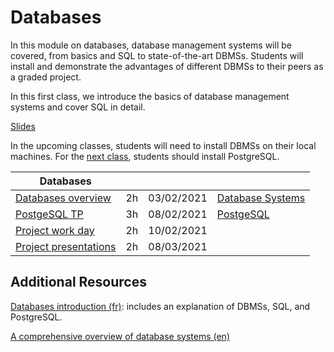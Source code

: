 # Databases

In this module on databases, database management systems will be covered, from basics and SQL to state-of-the-art DBMSs. Students will install and demonstrate the advantages of different DBMSs to their peers as a graded
project.

In this first class, we introduce the basics of database management systems and cover SQL in detail.

[Slides](https://lms.isae.fr/mod/resource/view.php?id=35952)

In the upcoming classes, students will need to install DBMSs on their local machines. For the [next class](3_2_postgres.md), students should install PostgreSQL.

Databases | | | |
--- | --- | --- | ---
[Databases overview](3_1_databases.md) | 2h | 03/02/2021 | [Database Systems](https://github.com/SupaeroDataScience/OBD/tree/master/readings/fntdb07-architecture.pdf)
[PostgeSQL TP](3_2_postgres.md) | 3h | 08/02/2021 | [PostgeSQL](https://www.postgresql.org/docs/manuals/)
[Project work day](3_3_project.md) | 2h | 10/02/2021 |
[Project presentations](3_3_project.md) | 2h | 08/03/2021 |

## Additional Resources

[Databases introduction (fr)](https://lms.isae.fr/pluginfile.php/72085/mod_resource/content/2/bdd.pdf): includes an explanation of DBMSs, SQL, and PostgreSQL.

[A comprehensive overview of database systems (en)](https://github.com/SupaeroDataScience/OBD/tree/master/readings/fntdb07-architecture.pdf)

